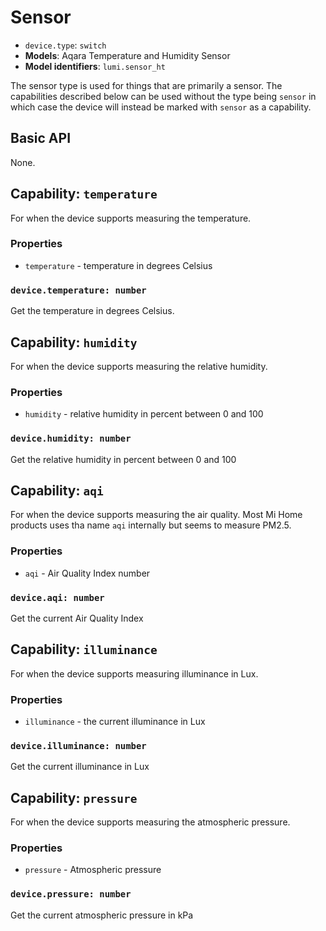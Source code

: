 # Sensor

* `device.type`: `switch`
* **Models**: Aqara Temperature and Humidity Sensor
* **Model identifiers**: `lumi.sensor_ht`

The sensor type is used for things that are primarily a sensor. The capabilities
described below can be used without the type being `sensor` in which case the
device will instead be marked with `sensor` as a capability.

## Basic API

None.

## Capability: `temperature`

For when the device supports measuring the temperature.

### Properties

* `temperature` - temperature in degrees Celsius

### `device.temperature: number`

Get the temperature in degrees Celsius.

## Capability: `humidity`

For when the device supports measuring the relative humidity.

### Properties

* `humidity` - relative humidity in percent between 0 and 100

### `device.humidity: number`

Get the relative humidity in percent between 0 and 100

## Capability: `aqi`

For when the device supports measuring the air quality. Most Mi Home
products uses tha name `aqi` internally but seems to measure PM2.5.

### Properties

* `aqi` - Air Quality Index number

### `device.aqi: number`

Get the current Air Quality Index

## Capability: `illuminance`

For when the device supports measuring illuminance in Lux.

### Properties

* `illuminance` - the current illuminance in Lux

### `device.illuminance: number`

Get the current illuminance in Lux

## Capability: `pressure`

For when the device supports measuring the atmospheric pressure.

### Properties

* `pressure` - Atmospheric pressure

### `device.pressure: number`

Get the current atmospheric pressure in kPa
